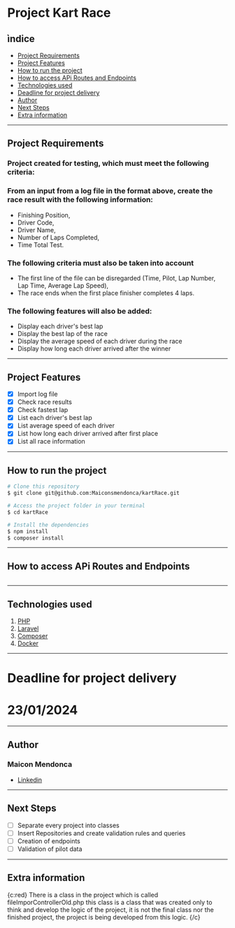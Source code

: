 # Project Kart Race

## ìndice
- <a href="#project-requirements">Project Requirements</a>
- <a href="#project-features">Project Features</a>
- <a href="#how-to-run-the-project">How to run the project</a>
- <a href="#how-to-access-api-routes-and-endpoints">How to access APi Routes and Endpoints</a>
- <a href="#technologies-used">Technologies used</a>
- <a href="#deadline-for-project-delivery">Deadline for project delivery</a>
- <a href="#author">Author</a>
- <a href="#next-steps">Next Steps</a>
- <a href="#extra-information">Extra information</a>

___

## Project Requirements

### Project created for testing, which must meet the following criteria:
### From an input from a log file in the format above, create the race result with the following information:
  * Finishing Position, 
  * Driver Code, 
  * Driver Name, 
  * Number of Laps Completed,
  * Time Total Test.


### The following criteria must also be taken into account
  * The first line of the file can be disregarded (Time, Pilot, Lap Number, Lap Time, Average Lap Speed),
  * The race ends when the first place finisher completes 4 laps.


### The following features will also be added:
  * Display each driver's best lap
  * Display the best lap of the race
  * Display the average speed of each driver during the race
  * Display how long each driver arrived after the winner

___

## Project Features

- [x] Import log file
- [x] Check race results
- [x] Check fastest lap
- [x] List each driver's best lap
- [x] List average speed of each driver
- [x] List how long each driver arrived after first place
- [x] List all race information

___

## How to run the project

```bash
# Clone this repository
$ git clone git@github.com:Maiconsmendonca/kartRace.git

# Access the project folder in your terminal
$ cd kartRace

# Install the dependencies
$ npm install
$ composer install
```

___

## How to access APi Routes and Endpoints

```
```

___

## Technologies used

1. [PHP](https://www.php.net/)
2. [Laravel](https://laravel.com/)
3. [Composer](https://getcomposer.org/)
4. [Docker](https://www.docker.com/)

___

# Deadline for project delivery
   # 23/01/2024 

___

## Author
### Maicon Mendonca
* [Linkedin]()

___

## Next Steps

- [ ] Separate every project into classes
- [ ] Insert Repositories and create validation rules and queries
- [ ] Creation of endpoints
- [ ] Validation of pilot data

___

## **Extra information**

{c:red} There is a class in the project which is called fileImporControllerOld.php this class is a class that was created only to think and develop the logic of the project, it is not the final class nor the finished project, the project is being developed from this logic. {/c}
